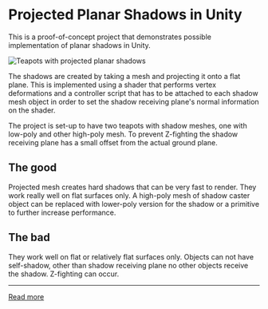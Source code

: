 # Projected Planar Shadows in Unity
This is a proof-of-concept project that demonstrates possible implementation of
planar shadows in Unity.

![Teapots with projected planar shadows](https://www.cosmicworks.io/images/blog/implementing-planar-shadows/teapots-mesh-view.jpg)

The shadows are created by taking a mesh and projecting it onto a flat plane.
This is implemented using a shader that performs vertex deformations and a
controller script that has to be attached to each shadow mesh object in order to
set the shadow receiving plane's normal information on the shader.

The project is set-up to have two teapots with shadow meshes, one with low-poly
and other high-poly mesh. To prevent Z-fighting the shadow receiving plane has a
small offset from the actual ground plane.

## The good
Projected mesh creates hard shadows that can be very fast to render. They work
really well on flat surfaces only. A high-poly mesh of shadow caster object can
be replaced with lower-poly version for the shadow or a primitive to further
increase performance.

## The bad
They work well on flat or relatively flat surfaces only. Objects can not have
self-shadow, other than shadow receiving plane no other objects receive the
shadow. Z-fighting can occur.

---
[Read more][Blog]

[Blog]: https://www.cosmicworks.io/2019/02/implementing-planar-shadows/
